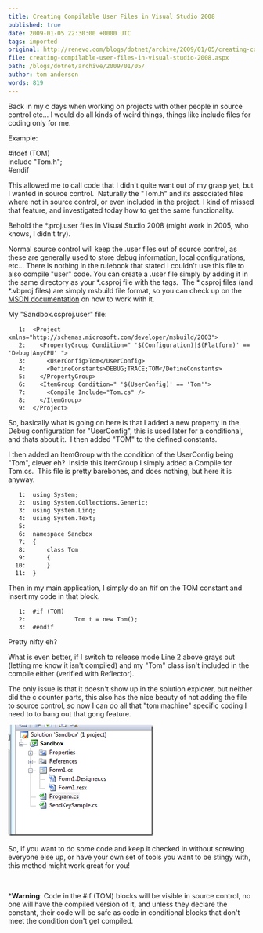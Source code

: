 ```yaml
---
title: Creating Compilable User Files in Visual Studio 2008
published: true
date: 2009-01-05 22:30:00 +0000 UTC
tags: imported 
original: http://renevo.com/blogs/dotnet/archive/2009/01/05/creating-compilable-user-files-in-visual-studio-2008.aspx
file: creating-compilable-user-files-in-visual-studio-2008.aspx
path: /blogs/dotnet/archive/2009/01/05/
author: tom anderson
words: 819
---
```

Back in my c days when working on projects with other people in source control etc… I would do all kinds of weird things, things like include files for coding only for me.

Example:

#ifdef (TOM)   
include "Tom.h";   
#endif

This allowed me to call code that I didn't quite want out of my grasp yet, but I wanted in source control.  Naturally the "Tom.h" and its associated files where not in source control, or even included in the project. I kind of missed that feature, and investigated today how to get the same functionality.

Behold the *.proj.user files in Visual Studio 2008 (might work in 2005, who knows, I didn't try).

Normal source control will keep the .user files out of source control, as these are generally used to store debug information, local configurations, etc… There is nothing in the rulebook that stated I couldn't use this file to also compile "user" code. You can create a .user file simply by adding it in the same directory as your *.csproj file with the <Project> tags.  The *.csproj files (and *.vbproj files) are simply msbuild file format, so you can check up on the [MSDN documentation][1] on how to work with it.

My "Sandbox.csproj.user" file:

       1:  <Project xmlns="http://schemas.microsoft.com/developer/msbuild/2003">    
       2:    <PropertyGroup Condition=" '$(Configuration)|$(Platform)' == 'Debug|AnyCPU' ">    
       3:      <UserConfig>Tom</UserConfig>    
       4:      <DefineConstants>DEBUG;TRACE;TOM</DefineConstants>    
       5:    </PropertyGroup>    
       6:    <ItemGroup Condition=" '$(UserConfig)' == 'Tom'">    
       7:      <Compile Include="Tom.cs" />    
       8:    </ItemGroup>    
       9:  </Project>

So, basically what is going on here is that I added a new property in the Debug configuration for "UserConfig", this is used later for a conditional, and thats about it.  I then added "TOM" to the defined constants.

I then added an ItemGroup with the condition of the UserConfig being "Tom", clever eh?  Inside this ItemGroup I simply added a Compile for Tom.cs.  This file is pretty barebones, and does nothing, but here it is anyway.

       1:  using System;    
       2:  using System.Collections.Generic;    
       3:  using System.Linq;    
       4:  using System.Text;    
       5:       
       6:  namespace Sandbox    
       7:  {    
       8:      class Tom    
       9:      {    
      10:      }    
      11:  }

Then in my main application, I simply do an #if on the TOM constant and insert my code in that block.

       1:  #if (TOM)    
       2:              Tom t = new Tom();    
       3:  #endif

Pretty nifty eh?

What is even better, if I switch to release mode Line 2 above grays out (letting me know it isn't compiled) and my "Tom" class isn't included in the compile either (verified with Reflector).

The only issue is that it doesn't show up in the solution explorer, but neither did the c counter parts, this also has the nice beauty of not adding the file to source control, so now I can do all that "tom machine" specific coding I need to to bang out that gong feature.

![image][2]

So, if you want to do some code and keep it checked in without screwing everyone else up, or have your own set of tools you want to be stingy with, this method might work great for you!

 

***Warning**: Code in the #if (TOM) blocks will be visible in source control, no one will have the compiled version of it, and unless they declare the constant, their code will be safe as code in conditional blocks that don't meet the condition don't get compiled.



[1]: http://msdn.microsoft.com/en-us/library/wea2sca5.aspx
[2]: ./creating-compilable-user-files-in-visual-studio-2008/image_thumb_634A38D6.png "image"


